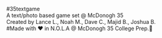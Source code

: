 #35textgame <br/>
A text/photo based game set @ McDonogh 35 <br/>
Created by Lance L., Noah M., Dave C., Majid B., Joshua B.<br/>
#Made with ❤️  in N.O.L.A @ McDonogh 35 College Prep.🦅 <br/>
